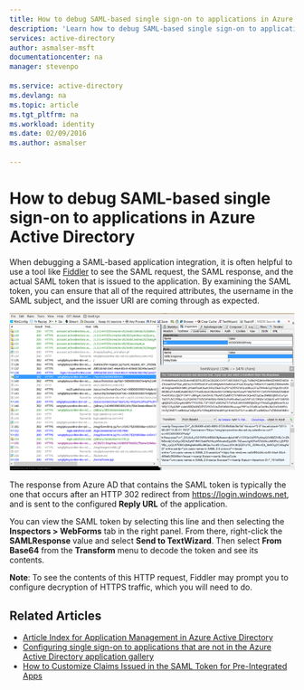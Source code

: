 ```yaml
---
title: How to debug SAML-based single sign-on to applications in Azure Active Directory | Microsoft Azure
description: 'Learn how to debug SAML-based single sign-on to applications in Azure Active Directory '
services: active-directory
author: asmalser-msft
documentationcenter: na
manager: stevenpo

ms.service: active-directory
ms.devlang: na
ms.topic: article
ms.tgt_pltfrm: na
ms.workload: identity
ms.date: 02/09/2016
ms.author: asmalser

---
```

# How to debug SAML-based single sign-on to applications in Azure Active Directory
When debugging a SAML-based application integration, it is often helpful to use a tool like [Fiddler](http://www.telerik.com/fiddler) to see the SAML request, the SAML response, and the actual SAML token that is issued to the application. By examining the SAML token, you can ensure that all of the required attributes, the username in the SAML subject, and the issuer URI are coming through as expected.

![](./media/active-directory-saml-debugging/fiddler.png)

The response from Azure AD that contains the SAML token is typically the one that occurs after an HTTP 302 redirect from https://login.windows.net, and is sent to the configured **Reply URL** of the application. 

You can view the SAML token by selecting this line and then selecting the **Inspectors > WebForms** tab in the right panel. From there, right-click the **SAMLResponse** value and select **Send to TextWizard**. Then select **From Base64** from the **Transform** menu to decode the token and see its contents.

**Note**: To see the contents of this HTTP request, Fiddler may prompt you to configure decryption of HTTPS traffic, which you will need to do.

## Related Articles
* [Article Index for Application Management in Azure Active Directory](active-directory-apps-index.md)
* [Configuring single sign-on to applications that are not in the Azure Active Directory application gallery](active-directory-saas-custom-apps.md)
* [How to Customize Claims Issued in the SAML Token for Pre-Integrated Apps](active-directory-saml-claims-customization.md)

<!--Image references-->
[1]: ./media/active-directory-saml-debugging/fiddler.png